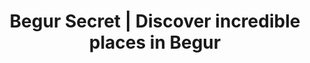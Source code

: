 ---
title: Begur Secret | Discover incredible places in Begur
description: App to discover the surroundings of Begur. It features an ultra-detailed map and list of places, routes, activities, and commercial establishments in Begur. Together with gamification techniques, it will boost local commerce and promote activity in the municipality throughout the year.
name: Begur Secret
shortName: Begur Secret
addShortcut: true
url: https://descobreixbegur.vercel.app
sourceCode: https://github.com/mauriciabad/descobreix-begur-app
maskableIcon: /apps/begur-secret/maskable-icon.png
---